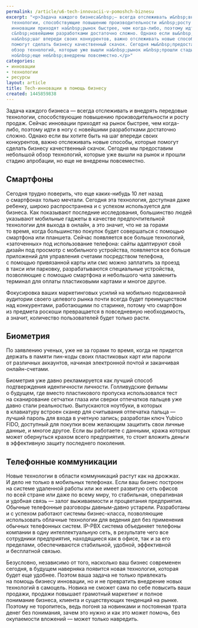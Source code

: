 ```yaml
---
permalink: /article/u6-tech-innovacii-v-pomoshch-biznesu
excerpt: "<p>Задача каждого бизнеса&nbsp;— всегда отслеживать и&nbsp;внедрять передовые
  технологии, способствующие повышению производительности и&nbsp;росту продаж. Сейчас
  инновации приходят на&nbsp;рынок быстрее, чем когда-либо, поэтому идти в&nbsp;ногу
  с&nbsp;новейшими разработками достаточно сложно. Однако если вы&nbsp;хотите быть
  на&nbsp;шаг впереди своих конкурентов, важно отслеживать новые способы, которые
  помогут сделать бизнесу качественный скачок. Сегодня мы&nbsp;предоставим небольшой
  обзор технологий, которые уже вышли на&nbsp;рынок и&nbsp;прошли стадию апробации,
  но&nbsp;еще не&nbsp;внедрены повсеместно.</p>"
categories:
- инновации
- технологии
- ресурсы
layout: article
title: Tech-инновации в помощь бизнесу
created: 1445859838
---
```

Задача каждого бизнеса — всегда отслеживать и внедрять передовые технологии, способствующие повышению производительности и росту продаж. Сейчас инновации приходят на рынок быстрее, чем когда-либо, поэтому идти в ногу с новейшими разработками достаточно сложно. Однако если вы хотите быть на шаг впереди своих конкурентов, важно отслеживать новые способы, которые помогут сделать бизнесу качественный скачок. Сегодня мы предоставим небольшой обзор технологий, которые уже вышли на рынок и прошли стадию апробации, но еще не внедрены повсеместно.

## Смартфоны ##

Сегодня трудно поверить, что еще каких-нибудь 10 лет назад о смартфонах только мечтали. Сегодня эта технология, доступная даже ребенку, широко распространена и с успехом используется для бизнеса. Как показывают последние исследования, большинство людей указывают мобильные гаджеты в качестве предпочтительной технологии для выхода в онлайн, а это значит, что не за горами то время, когда большинство покупок будет совершаться с помощью смартфона или планшета. Сейчас появляется все больше технологий, «заточенных» под использование телефона: сайты адаптируют свой дизайн под просмотр с мобильного устройства, появляется все больше приложений для управления счетами посредством телефона, с помощью привязанной карты или смс можно заплатить за проезд в такси или парковку, разрабатываются специальные устройства, позволяющие с помощью смартфона и небольшого чипа заменить терминал для оплаты пластиковыми картами и многое другое.

Фокусировка ваших маркетинговых усилий на мобильно подкованной аудитории своего целевого рынка почти всегда будет преимуществом над конкурентами, работающими по старинке, потому что смартфон из предмета роскоши превращается в повседневную необходимость, а значит, количество пользователей будет только расти.

## Биометрия ##

По заявлению ученых, уже не за горами то время, когда не придется держать в памяти пин-коды своих пластиковых карт или пароли от различных аккаунтов, начиная электронной почтой и заканчивая онлайн-счетами.

Биометрия уже давно рекламируется как лучший способ подтверждения идентичности личности. Голливудские фильмы о будущем, где вместо пластикового пропуска использовался тест на сканирование сетчатки глаза или сверки отпечатков пальцев уже давно стали реальностью. Выпускаются ноутбуки, в которых в клавиатуру встроен сканер для считывания отпечатка пальца — лучший пароль для входа в учетную запись; разработан ключ Yubico FIDO, доступный для покупки всем желающим защитить свои личные данные, и многое другое. Если вы работаете с данными, кража которых может обернуться крахом всего предприятия, то стоит вложить деньги в эффективную защиту последнего поколения.

## Телефонные коммуникации ##

Новые технологии в области коммуникаций растут как на дрожжах. И дело не только в мобильных телефонах. Если ваш бизнес построен на системе удаленной работы или же имеет развитую сеть офисов по всей стране или даже по всему миру, то стабильная, оперативная и удобная связь — залог выживаемости и процветания предприятия. Обычные телефонные разговоры давным-давно устарели. Разработаны и с успехом работают системы бизнес-класса, позволяющие использовать облачные технологии для ведения дел без применения обычных телефонных систем. IP-PBX система объединяет телефоны компании в одну интеллектуальную сеть, в результате чего все сотрудники предприятия, находящиеся как в офисе, так и за его пределами, обеспечиваются стабильной, удобной, эффективной и бесплатной связью.

Безусловно, независимо от того, насколько ваш бизнес современен сегодня, в будущем наверняка появится новая технология, которая будет еще удобнее. Поэтом ваша задача не только привлекать на помощь бизнесу инновации, но и не превратить внедрение новых технологий в самоцель. Новика не сможет сама по себе повысить ваши продажи, продажи повышает грамотный маркетинг и полное понимание бизнеса, клиента и существующих тенденций на рынке. Поэтому не торопитесь, ведь погоня за новинками и постоянная трата денег без понимания, зачем это нужно и как это может помочь, без окупаемости вложений — может только навредить.

